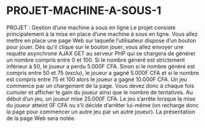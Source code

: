 # PROJET-MACHINE-A-SOUS-1
PROJET : Gestion d’une machine à sous en ligne Le projet consiste principalement à la mise en place d’une machine à sous en ligne.
Vous allez mettre en place une page Web sur laquelle l’utilisateur dispose d’un bouton pour 
jouer. Dès qu'il clique sur le bouton jouer, vous allez envoyer une requête asynchrone AJAX
GET au serveur PHP qui se chargera de générer un nombre compris entre 0 et 100.
Si le nombre généré est strictement inférieur à 50, le joueur a perdu 5.000F CFA. Sinon si le 
nombre généré est compris entre 50 et 75 (exclu), le joueur a gagné 5.000F CFA et si le nombre 
est compris entre 75 et 100 alors le joueur a gagné 10.000F CFA.
Un jeu commence par un chargement de la page. Vous devez donc à chaque fois cumuler et 
afficher le gain du joueur ainsi que le nombre de tentatives. Au début d’un jeu, un joueur mise 
25.000F CFA.
Le jeu s’arrête lorsque la mise du joueur atteint 0F CFA ou s’il décide d’arrêter lui-même (on 
recharge donc la page pour commencer un autre jeu par un autre joueur).
La présentation de la page Web sera notée.
